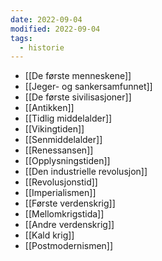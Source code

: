 ```yaml
---
date: 2022-09-04
modified: 2022-09-04
tags:
  - historie
---
```


- [[De første menneskene]]
- [[Jeger- og sankersamfunnet]]
- [[De første sivilisasjoner]]
- [[Antikken]]
- [[Tidlig middelalder]]
- [[Vikingtiden]]
- [[Senmiddelalder]]
- [[Renessansen]]
- [[Opplysningstiden]]
- [[Den industrielle revolusjon]]
- [[Revolusjonstid]]
- [[Imperialismen]]
- [[Første verdenskrig]]
- [[Mellomkrigstida]]
- [[Andre verdenskrig]]
- [[Kald krig]]
- [[Postmodernismen]]
